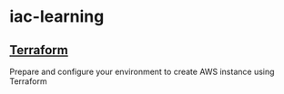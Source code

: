 # iac-learning

## [Terraform](/terraform/readme.md)

Prepare and configure your environment to create AWS instance using Terraform